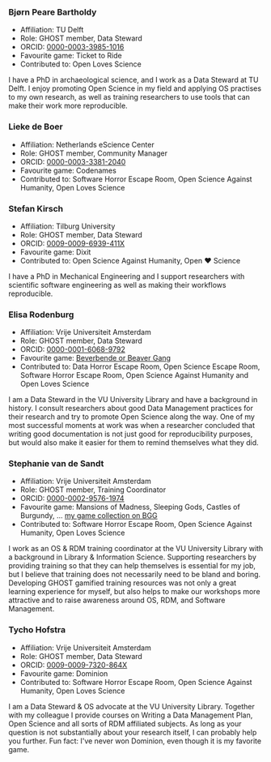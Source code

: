 <!--
Use the template below to create your profile, then add yourself
to the file alphabetically by last name.

### Examply McExampleFace  

- Affiliation: A University
- Role: Doer of things
- ORCID: [0000-0001-2345-6789](url-to-profile)
- Favourite game: Go Fish! (include boardgamegeek profile here, if applicable)
- Contributed to: [game developed by GHOST]

Something about me.
-->

### Bjørn Peare Bartholdy

- Affiliation: TU Delft
- Role: GHOST member, Data Steward
- ORCID: [0000-0003-3985-1016](https://orcid.org/0000-0003-3985-1016)
- Favourite game: Ticket to Ride
- Contributed to: Open Loves Science

I have a PhD in archaeological science, and I work as a Data Steward at TU Delft. I enjoy
promoting Open Science in my field and applying OS practises to my own research, as well as training researchers to use
tools that can make their work more reproducible.

### Lieke de Boer

- Affiliation: Netherlands eScience Center
- Role: GHOST member, Community Manager
- ORCID: [0000-0003-3381-2040](https://orcid.org/0000-0003-3381-2040)
- Favourite game: Codenames
- Contributed to: Software Horror Escape Room, Open Science Against Humanity, Open Loves Science

### Stefan Kirsch

- Affiliation: Tilburg University
- Role: GHOST member, Data Steward
- ORCID: [0009-0009-6939-411X](https://orcid.org/0009-0009-6939-411X)
- Favourite game: Dixit
- Contributed to: Open Science Against Humanity, Open ♥ Science

I have a PhD in Mechanical Engineering and I support researchers with scientific software engineering as well as making their workflows reproducible.


### Elisa Rodenburg

- Affiliation: Vrije Universiteit Amsterdam
- Role: GHOST member, Data Steward
- ORCID: [0000-0001-6068-9792](https://orcid.org/0000-0001-6068-9792)
- Favourite game: [Beverbende or Beaver Gang](https://www.ai.rug.nl/mas/finishedprojects/2012/beverbende/www.anitadrenthen.nl/Studie/MAS/gamerules.html)
- Contributed to: Data Horror Escape Room, Open Science Escape Room, Software Horror Escape Room, Open Science Against Humanity and Open Loves Science

I am a Data Steward in the VU University Library and have a background in history. I consult researchers about good Data Management practices for their research and try to promote Open Science along the way. One of my most successful moments at work was when a researcher concluded that writing good documentation is not just good for reproducibility purposes, but would also make it easier for them to remind themselves what they did.


### Stephanie van de Sandt

- Affiliation: Vrije Universiteit Amsterdam
- Role: GHOST member, Training Coordinator
- ORCID: [0000-0002-9576-1974](https://orcid.org/0000-0002-9576-1974)
- Favourite game: Mansions of Madness, Sleeping Gods, Castles of Burgundy, ... [my game collection on BGG](https://boardgamegeek.com/collection/user/vanSteph)
- Contributed to: Software Horror Escape Room, Open Science Against Humanity, Open Loves Science

I work as an OS & RDM training coordinator at the VU University Library with a background in Library & Information Science. Supporting researchers by providing training so that they can help themselves is essential for my job, but I believe that training does not necessarily need to be bland and boring. Developing GHOST gamified training resources was not only a great learning experience for myself, but also helps to make our workshops more attractive and to raise awareness around OS, RDM, and Software Management.

### Tycho Hofstra 

- Affiliation: Vrije Universiteit Amsterdam
- Role: GHOST member, Data Steward
- ORCID: [0009-0009-7320-864X](https://orcid.org/0009-0009-7320-864X)
- Favourite game: Dominion
- Contributed to: Software Horror Escape Room, Open Science Against Humanity, Open Loves Science

I am a Data Steward & OS advocate at the VU University Library. Together with my colleague I provide courses on Writing a Data Management Plan, Open Science and all sorts of RDM affiliated subjects. As long as your question is not substantially about your research itself, I can probably help you further. Fun fact: I've never won Dominion, even though it is my favorite game.

